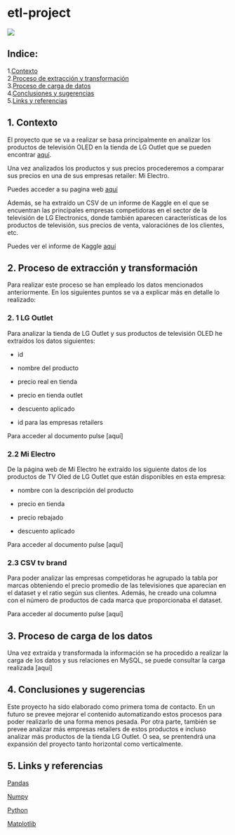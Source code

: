 # etl-project

![](https://github.com/Lidiavf1912/etl-project/blob/main/imagenes/cabecera_readme.avif)

## Indice:
1.[Contexto](#Contexto)\
2.[Proceso de extracción y transformación](#Proceso_de_extracción_y_transformación)\
3.[Proceso de carga de datos](#Proceso_de_carga_de_datos)\
4.[Conclusiones y sugerencias](#Conclusiones_y_sugerencias)\
5.[Links y referencias](#Links_y_referencias)


## 1. Contexto <a name="Contexto"/>

El proyecto que se va a realizar se basa principalmente en analizar los productos de televisión OLED en la tienda de LG Outlet que se pueden encontrar [aquí](https://www.tiendalgonline.com/oled-tv-lg-outlet/).

Una vez analizados los productos y sus precios procederemos a comparar sus precios en una de sus empresas retailer: Mi Electro. 

Puedes acceder a su pagina web [aquí](https://www.mielectro.es/)

Además, se ha extraído un CSV de un informe de Kaggle en el que se encuentran las principales empresas competidoras en el sector de la televisión de LG Electronics, donde también aparecen características de los productos de televisión, sus precios de venta, valoraciónes de los clientes, etc. 

Puedes ver el informe de Kaggle [aquí](https://www.kaggle.com/code/devsubhash/tv-brands-market-analysis-eda)

## 2. Proceso de extracción y transformación <a name="Proceso_de_extracción_y_transformación"/>

Para realizar este proceso se han empleado los datos mencionados anteriormente. En los siguientes puntos se va a explicar más en detalle lo realizado:

### 2. 1 LG Outlet

Para analizar la tienda de LG Outlet y sus productos de televisión OLED he extraídos los datos siguientes:

- id

- nombre del producto

- precio real en tienda

- precio en tienda outlet

- descuento aplicado

- id para las empresas retailers

Para acceder al documento pulse [aquí]

### 2.2 Mi Electro

De la página web de Mi Electro he extraído los siguiente datos de los productos de TV Oled de LG Outlet que están disponibles en esta empresa:

- nombre con la descripción del producto

- precio en tienda

- precio rebajado

- descuento aplicado

Para acceder al documento pulse [aquí]

### 2.3 CSV tv brand

Para poder analizar las empresas competidoras he agrupado la tabla por marcas obteniendo el precio promedio de las televisiones que aparecían en el dataset y el ratio según sus clientes. Además, he creado una columna con el número de productos de cada marca que proporcionaba el dataset.

Para acceder al documento pulse [aquí]

## 3. Proceso de carga de los datos <a name="Proceso_de_carga_de_datos"/>

Una vez extraída y transformada la información se ha procedido a realizar la carga de los datos y sus relaciones en MySQL, se puede consultar la carga realizada [aquí]

## 4. Conclusiones y sugerencias <a name="Conclusiones_y_sugerencias)"/>

Este proyecto ha sido elaborado como primera toma de contacto. En un futuro se prevee mejorar el contenido automatizando estos procesos para poder realizarlo de una forma menos pesada. Por otra parte, también se prevee analizar más empresas retailers de estos productos e incluso analizar más productos de la tienda LG Outlet. O sea, se prentendrá una expansión del proyecto tanto horizontal como verticalmente.

## 5. Links y referencias <a name="Links_y_referencias"/>

[Pandas](https://pandas.pydata.org/docs/)

[Numpy](https://numpy.org/doc/1.18/)

[Python](https://docs.python.org/3/library/functions.html)

[Matplotlib](https://matplotlib.org/)



